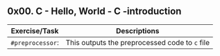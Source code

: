 ## 0x00. C - Hello, World - C -introduction

|Exercise/Task|Descriptions| 
|-----|-----|
|`#preprocessor`:| This outputs the preprocessed code to `c` file|
	
